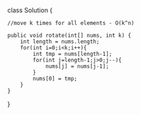 
class Solution {


    //move k times for all elements - O(k^n)
    
    public void rotate(int[] nums, int k) {
        int length = nums.length;
        for(int i=0;i<k;i++){
            int tmp = nums[length-1];
            for(int j=length-1;j>0;j--){
                nums[j] = nums[j-1];
            }
            nums[0] = tmp;
        }
    }
}